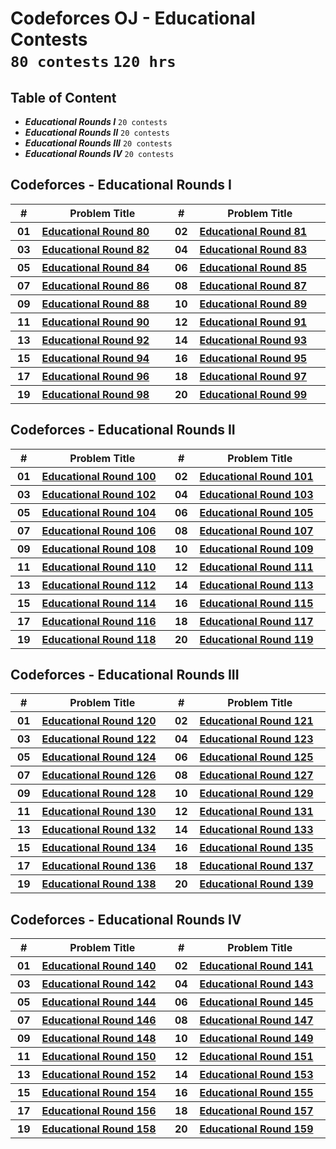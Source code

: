 # Codeforces OJ - Educational Contests <br> `80 contests` `120 hrs`

## Table of Content

- ***Educational Rounds I***   `20 contests`
- ***Educational Rounds II***  `20 contests`
- ***Educational Rounds III*** `20 contests`
- ***Educational Rounds IV***  `20 contests`

## Codeforces - Educational Rounds I

<table>
    <head>
        <tr>
<th align="center">#</th>
<th align="center" width="600px">Problem Title</th>
<th align="center">#</th>
<th align="center" width="600px">Problem Title</th>
        </tr>
    </head>
    <tbody>
        <tr>
<th align="center" width="50px">01</th><th align="left" width="550px"><a href="https://codeforces.com/contest/1288">Educational Round 80</a></th>
<th align="center" width="50px">02</th><th align="left" width="550px"><a href="https://codeforces.com/contest/1295">Educational Round 81</a></th>
        </tr>
        <tr>
<th align="center" width="50px">03</th><th align="left" width="550px"><a href="https://codeforces.com/contest/1303">Educational Round 82</a></th>
<th align="center" width="50px">04</th><th align="left" width="550px"><a href="https://codeforces.com/contest/1312">Educational Round 83</a></th>
        </tr>
        <tr>
<th align="center" width="50px">05</th><th align="left" width="550px"><a href="https://codeforces.com/contest/1327">Educational Round 84</a></th>
<th align="center" width="50px">06</th><th align="left" width="550px"><a href="https://codeforces.com/contest/1334">Educational Round 85</a></th>
        </tr>
        <tr>
<th align="center" width="50px">07</th><th align="left" width="550px"><a href="https://codeforces.com/contest/1342">Educational Round 86</a></th>
<th align="center" width="50px">08</th><th align="left" width="550px"><a href="https://codeforces.com/contest/1354">Educational Round 87</a></th>
        </tr>
        <tr>
<th align="center" width="50px">09</th><th align="left" width="550px"><a href="https://codeforces.com/contest/1359">Educational Round 88</a></th>
<th align="center" width="50px">10</th><th align="left" width="550px"><a href="https://codeforces.com/contest/1366">Educational Round 89</a></th>
        </tr>
        <tr>
<th align="center" width="50px">11</th><th align="left" width="550px"><a href="https://codeforces.com/contest/1373">Educational Round 90</a></th>
<th align="center" width="50px">12</th><th align="left" width="550px"><a href="https://codeforces.com/contest/1380">Educational Round 91</a></th>
        </tr>
        <tr>
<th align="center" width="50px">13</th><th align="left" width="550px"><a href="https://codeforces.com/contest/1389">Educational Round 92</a></th>
<th align="center" width="50px">14</th><th align="left" width="550px"><a href="https://codeforces.com/contest/1398">Educational Round 93</a></th>
        </tr>
        <tr>
<th align="center" width="50px">15</th><th align="left" width="550px"><a href="https://codeforces.com/contest/1400">Educational Round 94</a></th>
<th align="center" width="50px">16</th><th align="left" width="550px"><a href="https://codeforces.com/contest/1418">Educational Round 95</a></th>
        </tr>
        <tr>
<th align="center" width="50px">17</th><th align="left" width="550px"><a href="https://codeforces.com/contest/1430">Educational Round 96</a></th>
<th align="center" width="50px">18</th><th align="left" width="550px"><a href="https://codeforces.com/contest/1437">Educational Round 97</a></th>
        </tr>
        <tr>
<th align="center" width="50px">19</th><th align="left" width="550px"><a href="https://codeforces.com/contest/1452">Educational Round 98</a></th>
<th align="center" width="50px">20</th><th align="left" width="550px"><a href="https://codeforces.com/contest/1455">Educational Round 99</a></th>
        </tr>
    </tbody>
</table>

## Codeforces - Educational Rounds II

<table>
    <head>
        <tr>
<th align="center">#</th>
<th align="center" width="600px">Problem Title</th>
<th align="center">#</th>
<th align="center" width="600px">Problem Title</th>
        </tr>
    </head>
    <tbody>
        <tr>
<th align="center" width="50px">01</th><th align="left" width="550px"><a href="https://codeforces.com/contest/1463">Educational Round 100</a></th>
<th align="center" width="50px">02</th><th align="left" width="550px"><a href="https://codeforces.com/contest/1469">Educational Round 101</a></th>
        </tr>
        <tr>
<th align="center" width="50px">03</th><th align="left" width="550px"><a href="https://codeforces.com/contest/1473">Educational Round 102</a></th>
<th align="center" width="50px">04</th><th align="left" width="550px"><a href="https://codeforces.com/contest/1476">Educational Round 103</a></th>
        </tr>
        <tr>
<th align="center" width="50px">05</th><th align="left" width="550px"><a href="https://codeforces.com/contest/1487">Educational Round 104</a></th>
<th align="center" width="50px">06</th><th align="left" width="550px"><a href="https://codeforces.com/contest/1494">Educational Round 105</a></th>
        </tr>
        <tr>
<th align="center" width="50px">07</th><th align="left" width="550px"><a href="https://codeforces.com/contest/1499">Educational Round 106</a></th>
<th align="center" width="50px">08</th><th align="left" width="550px"><a href="https://codeforces.com/contest/1511">Educational Round 107</a></th>
        </tr>
        <tr>
<th align="center" width="50px">09</th><th align="left" width="550px"><a href="https://codeforces.com/contest/1519">Educational Round 108</a></th>
<th align="center" width="50px">10</th><th align="left" width="550px"><a href="https://codeforces.com/contest/1525">Educational Round 109</a></th>
        </tr>
        <tr>
<th align="center" width="50px">11</th><th align="left" width="550px"><a href="https://codeforces.com/contest/1535">Educational Round 110</a></th>
<th align="center" width="50px">12</th><th align="left" width="550px"><a href="https://codeforces.com/contest/1550">Educational Round 111</a></th>
        </tr>
        <tr>
<th align="center" width="50px">13</th><th align="left" width="550px"><a href="https://codeforces.com/contest/1555">Educational Round 112</a></th>
<th align="center" width="50px">14</th><th align="left" width="550px"><a href="https://codeforces.com/contest/1569">Educational Round 113</a></th>
        </tr>
        <tr>
<th align="center" width="50px">15</th><th align="left" width="550px"><a href="https://codeforces.com/contest/1574">Educational Round 114</a></th>
<th align="center" width="50px">16</th><th align="left" width="550px"><a href="https://codeforces.com/contest/1598">Educational Round 115</a></th>
        </tr>
        <tr>
<th align="center" width="50px">17</th><th align="left" width="550px"><a href="https://codeforces.com/contest/1606">Educational Round 116</a></th>
<th align="center" width="50px">18</th><th align="left" width="550px"><a href="https://codeforces.com/contest/1612">Educational Round 117</a></th>
        </tr>
        <tr>
<th align="center" width="50px">19</th><th align="left" width="550px"><a href="https://codeforces.com/contest/1613">Educational Round 118</a></th>
<th align="center" width="50px">20</th><th align="left" width="550px"><a href="https://codeforces.com/contest/1620">Educational Round 119</a></th>
        </tr>
    </tbody>
</table>

## Codeforces - Educational Rounds III

<table>
    <head>
        <tr>
<th align="center">#</th>
<th align="center" width="600px">Problem Title</th>
<th align="center">#</th>
<th align="center" width="600px">Problem Title</th>
        </tr>
    </head>
    <tbody>
        <tr>
<th align="center" width="50px">01</th><th align="left" width="550px"><a href="https://codeforces.com/contest/1622">Educational Round 120</a></th>
<th align="center" width="50px">02</th><th align="left" width="550px"><a href="https://codeforces.com/contest/1626">Educational Round 121</a></th>
        </tr>
        <tr>
<th align="center" width="50px">03</th><th align="left" width="550px"><a href="https://codeforces.com/contest/1633">Educational Round 122</a></th>
<th align="center" width="50px">04</th><th align="left" width="550px"><a href="https://codeforces.com/contest/1644">Educational Round 123</a></th>
        </tr>
        <tr>
<th align="center" width="50px">05</th><th align="left" width="550px"><a href="https://codeforces.com/contest/1651">Educational Round 124</a></th>
<th align="center" width="50px">06</th><th align="left" width="550px"><a href="https://codeforces.com/contest/1657">Educational Round 125</a></th>
        </tr>
        <tr>
<th align="center" width="50px">07</th><th align="left" width="550px"><a href="https://codeforces.com/contest/1661">Educational Round 126</a></th>
<th align="center" width="50px">08</th><th align="left" width="550px"><a href="https://codeforces.com/contest/1671">Educational Round 127</a></th>
        </tr>
        <tr>
<th align="center" width="50px">09</th><th align="left" width="550px"><a href="https://codeforces.com/contest/1680">Educational Round 128</a></th>
<th align="center" width="50px">10</th><th align="left" width="550px"><a href="https://codeforces.com/contest/1681">Educational Round 129</a></th>
        </tr>
        <tr>
<th align="center" width="50px">11</th><th align="left" width="550px"><a href="https://codeforces.com/contest/1697">Educational Round 130</a></th>
<th align="center" width="50px">12</th><th align="left" width="550px"><a href="https://codeforces.com/contest/1701">Educational Round 131</a></th>
        </tr>
        <tr>
<th align="center" width="50px">13</th><th align="left" width="550px"><a href="https://codeforces.com/contest/1709">Educational Round 132</a></th>
<th align="center" width="50px">14</th><th align="left" width="550px"><a href="https://codeforces.com/contest/1716">Educational Round 133</a></th>
        </tr>
        <tr>
<th align="center" width="50px">15</th><th align="left" width="550px"><a href="https://codeforces.com/contest/1721">Educational Round 134</a></th>
<th align="center" width="50px">16</th><th align="left" width="550px"><a href="https://codeforces.com/contest/1728">Educational Round 135</a></th>
        </tr>
        <tr>
<th align="center" width="50px">17</th><th align="left" width="550px"><a href="https://codeforces.com/contest/1739">Educational Round 136</a></th>
<th align="center" width="50px">18</th><th align="left" width="550px"><a href="https://codeforces.com/contest/1743">Educational Round 137</a></th>
        </tr>
        <tr>
<th align="center" width="50px">19</th><th align="left" width="550px"><a href="https://codeforces.com/contest/1749">Educational Round 138</a></th>
<th align="center" width="50px">20</th><th align="left" width="550px"><a href="https://codeforces.com/contest/1766">Educational Round 139</a></th>
        </tr>
    </tbody>
</table>

## Codeforces - Educational Rounds IV

<table>
    <head>
        <tr>
<th align="center">#</th>
<th align="center" width="600px">Problem Title</th>
<th align="center">#</th>
<th align="center" width="600px">Problem Title</th>
        </tr>
    </head>
    <tbody>
        <tr>
<th align="center" width="50px">01</th><th align="left" width="550px"><a href="https://codeforces.com/contest/1767">Educational Round 140</a></th>
<th align="center" width="50px">02</th><th align="left" width="550px"><a href="https://codeforces.com/contest/1783">Educational Round 141</a></th>
        </tr>
        <tr>
<th align="center" width="50px">03</th><th align="left" width="550px"><a href="https://codeforces.com/contest/1792">Educational Round 142</a></th>
<th align="center" width="50px">04</th><th align="left" width="550px"><a href="https://codeforces.com/contest/1795">Educational Round 143</a></th>
        </tr>
        <tr>
<th align="center" width="50px">05</th><th align="left" width="550px"><a href="https://codeforces.com/contest/1796">Educational Round 144</a></th>
<th align="center" width="50px">06</th><th align="left" width="550px"><a href="https://codeforces.com/contest/1809">Educational Round 145</a></th>
        </tr>
        <tr>
<th align="center" width="50px">07</th><th align="left" width="550px"><a href="https://codeforces.com/contest/1814">Educational Round 146</a></th>
<th align="center" width="50px">08</th><th align="left" width="550px"><a href="https://codeforces.com/contest/1821">Educational Round 147</a></th>
        </tr>
        <tr>
<th align="center" width="50px">09</th><th align="left" width="550px"><a href="https://codeforces.com/contest/1832">Educational Round 148</a></th>
<th align="center" width="50px">10</th><th align="left" width="550px"><a href="https://codeforces.com/contest/1837">Educational Round 149</a></th>
        </tr>
        <tr>
<th align="center" width="50px">11</th><th align="left" width="550px"><a href="https://codeforces.com/contest/1841">Educational Round 150</a></th>
<th align="center" width="50px">12</th><th align="left" width="550px"><a href="https://codeforces.com/contest/1845">Educational Round 151</a></th>
        </tr>
        <tr>
<th align="center" width="50px">13</th><th align="left" width="550px"><a href="https://codeforces.com/contest/1849">Educational Round 152</a></th>
<th align="center" width="50px">14</th><th align="left" width="550px"><a href="https://codeforces.com/contest/1860">Educational Round 153</a></th>
        </tr>
        <tr>
<th align="center" width="50px">15</th><th align="left" width="550px"><a href="https://codeforces.com/contest/1861">Educational Round 154</a></th>
<th align="center" width="50px">16</th><th align="left" width="550px"><a href="https://codeforces.com/contest/1879">Educational Round 155</a></th>
        </tr>
        <tr>
<th align="center" width="50px">17</th><th align="left" width="550px"><a href="https://codeforces.com/contest/1886">Educational Round 156</a></th>
<th align="center" width="50px">18</th><th align="left" width="550px"><a href="https://codeforces.com/contest/1895">Educational Round 157</a></th>
        </tr>
        <tr>
<th align="center" width="50px">19</th><th align="left" width="550px"><a href="https://codeforces.com/contest/1901">Educational Round 158</a></th>
<th align="center" width="50px">20</th><th align="left" width="550px"><a href="https://codeforces.com/contest/1902">Educational Round 159</a></th>
        </tr>
    </tbody>
</table>
